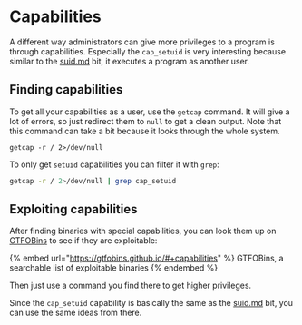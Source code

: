 # Capabilities

A different way administrators can give more privileges to a program is through capabilities. Especially the `cap_setuid` is very interesting because similar to the [suid.md](suid.md "mention") bit, it executes a program as another user.&#x20;

## Finding capabilities

To get all your capabilities as a user, use the `getcap` command. It will give a lot of errors, so just redirect them to `null` to get a clean output. Note that this command can take a bit because it looks through the whole system. &#x20;

```shell
getcap -r / 2>/dev/null
```

To only get `setuid` capabilities you can filter it with `grep`:

```bash
getcap -r / 2>/dev/null | grep cap_setuid
```

## Exploiting capabilities

After finding binaries with special capabilities, you can look them up on [GTFOBins](https://gtfobins.github.io/#+capabilities) to see if they are exploitable:

{% embed url="https://gtfobins.github.io/#+capabilities" %}
GTFOBins, a searchable list of exploitable binaries
{% endembed %}

Then just use a command you find there to get higher privileges.&#x20;

Since the `cap_setuid` capability is basically the same as the [suid.md](suid.md "mention") bit, you can use the same ideas from there.&#x20;
